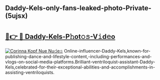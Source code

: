 ## Daddy-Kels-only-fans​-leaked-photo​-Private-(5ujsx)


# <h2><a href="https://mediaupload.pro?title=Daddy-Kels&ref=git">🔗👉 🔴 Daddy-Kels-P𝚑ot𝚘𝚜-V𝚒d𝚎o</a></h2>

[![Corinna Kopf Nue Nu𝚍e𝚜](https://i.imgur.com/0qMVB7G.gif)](https://mediaupload.pro?title=Daddy-Kels&ref=git)
Online-influencer-Daddy-Kels,known-for-publishing-dance-and-lifestyle-content,-including-performances-and-vlogs-on-social-media-platforms.Brilliant-ventriloquist-assistant-Daddy-Kels,celebrated-for-their-exceptional-abilities-and-accomplishments-in-assisting-ventriloquists.  